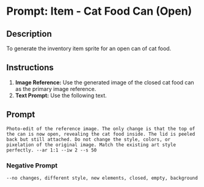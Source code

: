 # Prompt: Item - Cat Food Can (Open)

## Description
To generate the inventory item sprite for an open can of cat food.

## Instructions
1.  **Image Reference:** Use the generated image of the closed cat food can as the primary image reference.
2.  **Text Prompt:** Use the following text.

## Prompt
```
Photo-edit of the reference image. The only change is that the top of the can is now open, revealing the cat food inside. The lid is peeled back but still attached. Do not change the style, colors, or pixelation of the original image. Match the existing art style perfectly. --ar 1:1 --iw 2 --s 50
```

### Negative Prompt
```
--no changes, different style, new elements, closed, empty, background
```
